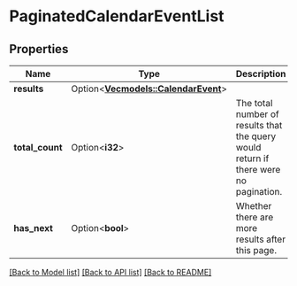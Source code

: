 # PaginatedCalendarEventList

## Properties

Name | Type | Description | Notes
------------ | ------------- | ------------- | -------------
**results** | Option<[**Vec<models::CalendarEvent>**](CalendarEvent.md)> |   | [optional]
**total_count** | Option<**i32**> | The total number of results that the query would return if there were no pagination. | [optional]
**has_next** | Option<**bool**> | Whether there are more results after this page. | [optional]

[[Back to Model list]](../README.md#documentation-for-models) [[Back to API list]](../README.md#documentation-for-api-endpoints) [[Back to README]](../README.md)


